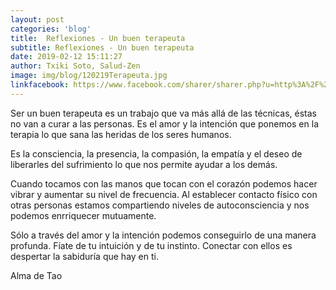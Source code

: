 ```yaml
---
layout: post
categories: 'blog'
title:  Reflexiones - Un buen terapeuta
subtitle: Reflexiones - Un buen terapeuta
date: 2019-02-12 15:11:27
author: Txiki Soto, Salud-Zen
image: img/blog/120219Terapeuta.jpg
linkfacebook: https://www.facebook.com/sharer/sharer.php?u=http%3A%2F%2Fwww.salud-zen.com%2Fblog%2F2019%2F02%2F12%2Freflexiones-terapeuta.html&amp;src=sdkpreparse
---
```


Ser un buen terapeuta es un trabajo que va más allá de las técnicas, éstas no van a curar a las personas. Es el amor y la intención que ponemos en la terapia lo que sana las heridas de los seres humanos.

Es la consciencia, la presencia, la compasión, la empatía y el deseo de liberarles del sufrimiento lo que nos permite ayudar a los demás.

Cuando tocamos con las manos que tocan con el corazón podemos hacer vibrar y aumentar su nivel de frecuencia. Al establecer contacto físico con otras personas estamos compartiendo niveles de autoconsciencia y nos podemos enrriquecer mutuamente.

Sólo a través del amor y la intención podemos conseguirlo de una manera profunda. Fíate de tu intuición y de tu instinto. Conectar con ellos es despertar la sabiduría que hay en ti.

Alma de Tao
